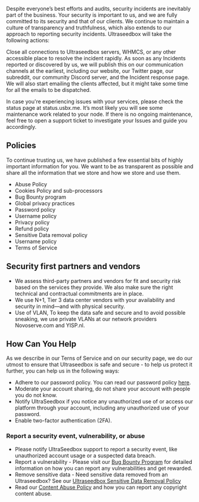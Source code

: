 Despite everyone’s best efforts and audits, security incidents are inevitably part of the business. Your security is important to us, and we are fully committed to its security and that of our clients. We continue to maintain a culture of transparency and truthfulness, which also extends to our approach to reporting security incidents. Ultraseedbox will take the following actions:

Close all connections to Ultraseedbox servers, WHMCS, or any other accessible place to resolve the incident rapidly. 
As soon as any Incidents reported or discovered by us, we will publish this on our communication channels at the earliest, including our website, our Twitter page, our subreddit, our community Discord server, and the Incident response page. We will also start emailing the clients affected, but it might take some time for all the emails to be dispatched.

In case you're experiencing issues with your services, please check the status page at status.usbx.me. It’s most likely you will see some maintenance work related to your node. If there is no ongoing maintenance, feel free to open a support ticket to investigate your Issues and guide you accordingly.

## Policies

To continue trusting us, we have published a few essential bits of highly important information for you. We want to be as transparent as possible and share all the information that we store and how we store and use them.

* Abuse Policy
* Cookies Policy and sub-processors
* Bug Bounty program
* Global privacy practices
* Password policy
* Username policy
* Privacy policy
* Refund policy
* Sensitive Data removal policy
* Username policy
* Terms of Service

## Security first partners and vendors

* We assess third-party partners and vendors for fit and security risk based on the services they provide. We also make sure the right technical and contractual commitments are in place.
* We use N+1, Tier 3 data center vendors with your availability and security in mind—and with physical security. 
* Use of VLAN, To keep the data safe and secure and to avoid possible sneaking, we use private VLANs at our network providers Novoserve.com and YISP.nl.

## How Can You Help

As we describe in our Terns of Service and on our security page, we do our utmost to ensure that Ultraseedbox is safe and secure - to help us protect it further, you can help us in the following ways:

* Adhere to our password policy. You can read our password policy [here](https://docs.usbx.me/books/ultraseedbox-policies/page/password-policy).
* Moderate your account sharing, do not share your account with people you do not know. 
* Notify UltraSeedbox if you notice any unauthorized use of or access our platform through your account, including any unauthorized use of your password.
* Enable two-factor authentication (2FA).

### Report a security event, vulnerability, or abuse

* Please notify UltraSeedbox support to report a security event, like unauthorized account usage or a suspected data breach.
* Report a vulnerability - Please visit our [Bug Bounty Program](https://docs.usbx.me/books/ultraseedbox-bug-bounty-program) for detailed information on how you can report any vulnerabilities and get rewarded.
* Remove sensitive data - Need sensitive data removed from an Ultraseedbox? See our [Ultraseedbox Sensitive Data Removal Policy](https://docs.usbx.me/books/ultraseedbox-policies/page/sensitive-data-removal-policy)
* Read our [Content Abuse Policy](https://docs.usbx.me/books/ultraseedbox-policies/page/content-abuse-policy) and how you can report any copyright content abuse.
